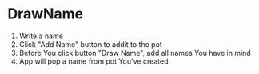 # DrawName
1) Write a name
2) Click "Add Name" button to addit to the pot
3) Before You click button "Draw Name", add all names You have in mind
4) App will pop a name from pot You've created. 

